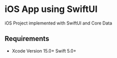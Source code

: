 
# iOS App using SwiftUI

iOS Project implemented with SwiftUI and Core Data

## Requirements
* Xcode Version 15.0+  Swift 5.0+

